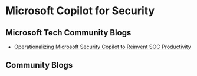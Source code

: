 # Microsoft Copilot for Security

## Microsoft Tech Community Blogs

- [Operationalizing Microsoft Security Copilot to Reinvent SOC Productivity](https://techcommunity.microsoft.com/t5/microsoft-defender-xdr-blog/operationalizing-microsoft-security-copilot-to-reinvent-soc/ba-p/3944877)

## Community Blogs

